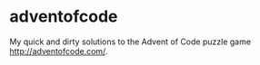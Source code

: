 # adventofcode

My quick and dirty solutions to the Advent of Code puzzle game http://adventofcode.com/.
